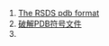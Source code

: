 1. [The RSDS pdb format ](http://www.godevtool.com/Other/pdb.htm) 
2. [破解PDB符号文件](https://www.cnblogs.com/yilang/p/12433365.html) 
3. 
